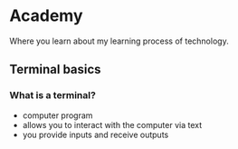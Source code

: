 # Academy

Where you learn about my learning process of technology.

## Terminal basics

### What is a terminal?

- computer program
- allows you to interact with the computer via text
- you provide inputs and receive outputs

